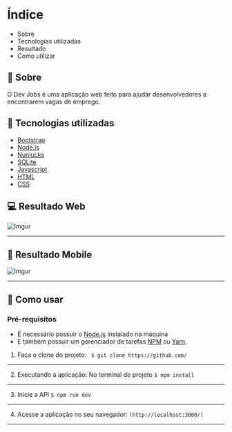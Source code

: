 # Índice
- Sobre
- Tecnologias utilizadas
- Resultado
- Como utilizar


## :bookmark: Sobre

O Dev Jobs é uma aplicação web feito para ajudar desenvolvedores a encontrarem vagas de emprego.

## :rocket: Tecnologias utilizadas
- [Bootstrap](https://getbootstrap.com.br/)
- [Node.js](https://nodejs.org/en/)
- [Nunjucks](https://mozilla.github.io/nunjucks/)
- [SQLite](https://www.sqlitetutorial.net/sqlite-nodejs/)
- [Javascript](https://developer.mozilla.org/pt-BR/docs/Web/JavaScript)
- [HTML](https://developer.mozilla.org/pt-BR/docs/Web/HTML)
- [CSS](https://developer.mozilla.org/pt-BR/docs/Web/CSS)

## :computer: Resultado Web

![Imgur](https://i.imgur.com/qdjbbo3.png)

------------


## :iphone: Resultado Mobile

![Imgur](https://imgur.com/SCjfbB2.png)

------------


## :wrench: Como usar
### Pré-requisitos
- É necessário possuir o [Node.js](https://nodejs.org/en/) instalado na máquina
- E também possuir um gerenciador de tarefas [NPM](https://www.npmjs.com/) ou [Yarn](https://yarnpkg.com/).

1. Faça o clone do projeto:
`  $ git clone https://github.com/ `
------------
2.  Executando a aplicação:
	No terminal do projeto
	`$ npm install`
------------
3. Inicie a API
`$ npm run dev`
------------
4. Acesse a aplicação no seu navegador:
`(http://localhost:3000/)`
------------
